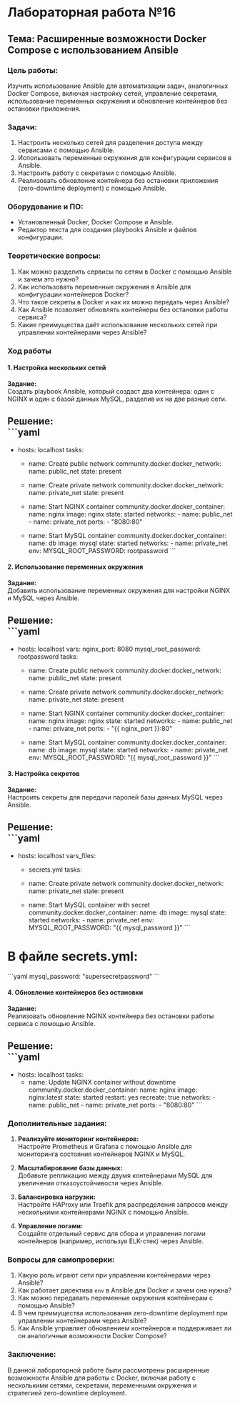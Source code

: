 
# Лабораторная работа №16
## Тема: Расширенные возможности Docker Compose с использованием Ansible

### Цель работы:
Изучить использование Ansible для автоматизации задач, аналогичных Docker Compose, включая настройку сетей, управление секретами, использование переменных окружения и обновление контейнеров без остановки приложения.

### Задачи:
1. Настроить несколько сетей для разделения доступа между сервисами с помощью Ansible.
2. Использовать переменные окружения для конфигурации сервисов в Ansible.
3. Настроить работу с секретами с помощью Ansible.
4. Реализовать обновление контейнера без остановки приложения (zero-downtime deployment) с помощью Ansible.

### Оборудование и ПО:
- Установленный Docker, Docker Compose и Ansible.
- Редактор текста для создания playbooks Ansible и файлов конфигурации.

### Теоретические вопросы:
1. Как можно разделить сервисы по сетям в Docker с помощью Ansible и зачем это нужно?
2. Как использовать переменные окружения в Ansible для конфигурации контейнеров Docker?
3. Что такое секреты в Docker и как их можно передать через Ansible?
4. Как Ansible позволяет обновлять контейнеры без остановки работы сервиса?
5. Какие преимущества даёт использование нескольких сетей при управлении контейнерами через Ansible?

### Ход работы

#### 1. Настройка нескольких сетей
**Задание:**  
Создать playbook Ansible, который создаст два контейнера: один с NGINX и один с базой данных MySQL, разделив их на две разные сети.

**Решение:**  
\`\`\`yaml
---
- hosts: localhost
  tasks:
    - name: Create public network
      community.docker.docker_network:
        name: public_net
        state: present

    - name: Create private network
      community.docker.docker_network:
        name: private_net
        state: present

    - name: Start NGINX container
      community.docker.docker_container:
        name: nginx
        image: nginx
        state: started
        networks:
          - name: public_net
          - name: private_net
        ports:
          - "8080:80"

    - name: Start MySQL container
      community.docker.docker_container:
        name: db
        image: mysql
        state: started
        networks:
          - name: private_net
        env:
          MYSQL_ROOT_PASSWORD: rootpassword
\`\`\`

#### 2. Использование переменных окружения
**Задание:**  
Добавить использование переменных окружения для настройки NGINX и MySQL через Ansible.

**Решение:**  
\`\`\`yaml
---
- hosts: localhost
  vars:
    nginx_port: 8080
    mysql_root_password: rootpassword
  tasks:
    - name: Create public network
      community.docker.docker_network:
        name: public_net
        state: present

    - name: Create private network
      community.docker.docker_network:
        name: private_net
        state: present

    - name: Start NGINX container
      community.docker.docker_container:
        name: nginx
        image: nginx
        state: started
        networks:
          - name: public_net
          - name: private_net
        ports:
          - "{{ nginx_port }}:80"

    - name: Start MySQL container
      community.docker.docker_container:
        name: db
        image: mysql
        state: started
        networks:
          - name: private_net
        env:
          MYSQL_ROOT_PASSWORD: "{{ mysql_root_password }}"
\`\`\`

#### 3. Настройка секретов
**Задание:**  
Настроить секреты для передачи паролей базы данных MySQL через Ansible.

**Решение:**  
\`\`\`yaml
---
- hosts: localhost
  vars_files:
    - secrets.yml
  tasks:
    - name: Create private network
      community.docker.docker_network:
        name: private_net
        state: present

    - name: Start MySQL container with secret
      community.docker.docker_container:
        name: db
        image: mysql
        state: started
        networks:
          - name: private_net
        env:
          MYSQL_ROOT_PASSWORD: "{{ mysql_password }}"
\`\`\`

# В файле secrets.yml:
\`\`\`yaml
mysql_password: "supersecretpassword"
\`\`\`

#### 4. Обновление контейнеров без остановки
**Задание:**  
Реализовать обновление NGINX контейнера без остановки работы сервиса с помощью Ansible.

**Решение:**  
\`\`\`yaml
---
- hosts: localhost
  tasks:
    - name: Update NGINX container without downtime
      community.docker.docker_container:
        name: nginx
        image: nginx:latest
        state: started
        restart: yes
        recreate: true
        networks:
          - name: public_net
          - name: private_net
        ports:
          - "8080:80"
\`\`\`

### Дополнительные задания:
1. **Реализуйте мониторинг контейнеров:**  
Настройте Prometheus и Grafana с помощью Ansible для мониторинга состояния контейнеров NGINX и MySQL.

2. **Масштабирование базы данных:**  
Добавьте репликацию между двумя контейнерами MySQL для увеличения отказоустойчивости через Ansible.

3. **Балансировка нагрузки:**  
Настройте HAProxy или Traefik для распределения запросов между несколькими контейнерами NGINX с помощью Ansible.

4. **Управление логами:**  
Создайте отдельный сервис для сбора и управления логами контейнеров (например, используя ELK-стек) через Ansible.

### Вопросы для самопроверки:
1. Какую роль играют сети при управлении контейнерами через Ansible?
2. Как работает директива `env` в Ansible для Docker и зачем она нужна?
3. Как можно передавать переменные окружения контейнерам с помощью Ansible?
4. В чем преимущества использования zero-downtime deployment при управлении контейнерами через Ansible?
5. Как Ansible управляет обновлением контейнеров и поддерживает ли он аналогичные возможности Docker Compose?

### Заключение:
В данной лабораторной работе были рассмотрены расширенные возможности Ansible для работы с Docker, включая работу с несколькими сетями, секретами, переменными окружения и стратегией zero-downtime deployment.
